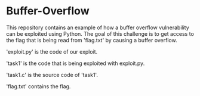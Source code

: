 # Buffer-Overflow
This repository contains an example of how a buffer overflow vulnerability can be exploited using Python. The goal of this challenge is to get access to the flag that is being read from 'flag.txt' by causing a buffer overflow.

'exploit.py' is the code of our exploit.

'task1' is the code that is being exploited with exploit.py.

'task1.c' is the source code of 'task1'.

'flag.txt' contains the flag.
